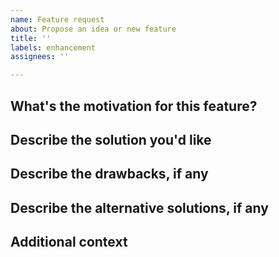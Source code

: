 ```yaml
---
name: Feature request
about: Propose an idea or new feature
title: ''
labels: enhancement
assignees: ''

---
```


## What's the motivation for this feature?
<!--
For example:
- I'm frustrated when [...] happens
- VEX/libunwind has recently released [...]
- A useful feature to add would be [...]
-->

## Describe the solution you'd like
<!-- A clear and specific description of what you want to happen. -->

## Describe the drawbacks, if any
<!--
A clear and specific description of any problems your solution could cause, if any.
Consider:
- How maintainable is it?
- Is it future-proof?
- Will it make the library harder to use?
-->

## Describe the alternative solutions, if any
<!-- A clear and specific description of any alternative solutions or features that would solve the same problem. -->

## Additional context
<!--
Any other context, including screenshots, that could help describe your feature request.

Would you be willing to work on implementing this feature?
-->
